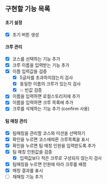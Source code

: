 ## 구현할 기능 목록

#### 초기 설정

- [x] 초기 버튼 생성

#### 크루 관리

- [x] 코스를 선택하는 기능 추가
- [x] 크루 이름을 입력받는 기능 추가
- [x] 이름 입력값을 검증
  - [x] 5글자를 초과하지않는지 검사
  - [x] 동일한 이름의 크루가 있는지 검사
  - [x] 💥 빈값 검증
- [x] 이름을 입력하면 로컬스토리지에 추가
- [x] 이름을 입력하면 크루 목록에 추가
- [x] 크루를 삭제하는 기능 추가 (confirm 사용)

#### 팀 매칭 관리

- [x] 팀매칭을 관리할 코스와 미션을 선택하기
- [x] 확인을 누르면 코스에따른 크루목록을 표시
- [x] 확인을 누르면 팀 매칭 인원을 입력받도록 추가
- [x] 팀 매칭 인원값을 검증
  - [x] 입력값보다 적은 크루로 구성되지 않는지 검사
- [x] 팀매칭을 누르면 인원에 따라 크루를 배정
- [x] 매칭 결과를 표시
- [ ] 재매칭 기능 추가
